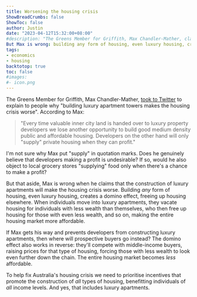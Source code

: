 ```yaml
---
title: Worsening the housing crisis
ShowBreadCrumbs: false
ShowToc: false
author: Justin
date: "2023-04-12T15:32:00+08:00"
#description: "The Greens Member for Griffith, Max Chandler-Mather, claimed that 'building luxury apartment towers makes the housing crisis worse'.\n\n
But Max is wrong: building any form of housing, even luxury housing, creates a domino effect, freeing up housing elsewhere."
tags:
- economics
- housing
backtotop: true
toc: false
#images:
#- icon.png
---
```


The Greens Member for Griffith, Max Chandler-Mather, [took to Twitter](https://twitter.com/MChandlerMather/status/1646005473970356225) to explain to people why "building luxury apartment towers makes the housing crisis worse". According to Max:

> "Every time valuable inner city land is handed over to luxury property developers we lose another opportunity to build good medium density public and affordable housing. Developers on the other hand will only "supply" private housing when they can profit."

I'm not sure why Max put "supply" in quotation marks. Does he genuinely believe that developers making a profit is undesirable? If so, would he also object to local grocery stores "supplying" food only when there's a chance to make a profit?

But that aside, Max is wrong when he claims that the construction of luxury apartments will make the housing crisis worse. Building *any* form of housing, even luxury housing, creates a domino effect, freeing up housing elsewhere. When individuals move into luxury apartments, they vacate housing for individuals with less wealth than themselves, who then free up housing for those with even less wealth, and so on, making the entire housing market more affordable.

If Max gets his way and prevents developers from constructing luxury apartments, then where will prospective buyers go instead? The domino effect also works in reverse: they'll compete with middle-income buyers, raising prices for that type of housing, forcing those with less wealth to look even further down the chain. The entire housing market becomes *less* affordable.

To help fix Australia's housing crisis we need to prioritise incentives that promote the construction of *all* types of housing, benefitting individuals of *all* income levels. And yes, that includes luxury apartments.